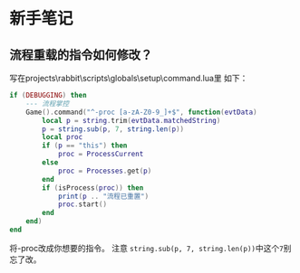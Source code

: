 # 新手笔记
## 流程重载的指令如何修改？
写在projects\rabbit\scripts\globals\setup\command.lua里
如下：

```lua
if (DEBUGGING) then
    --- 流程掌控
    Game().command("^-proc [a-zA-Z0-9_]+$", function(evtData)
        local p = string.trim(evtData.matchedString)
        p = string.sub(p, 7, string.len(p))
        local proc
        if (p == "this") then
            proc = ProcessCurrent
        else
            proc = Processes.get(p)
        end
        if (isProcess(proc)) then
            print(p .. "流程已重置")
            proc.start()
        end
    end)
end
```
将-proc改成你想要的指令。
注意 `string.sub(p, 7, string.len(p))`中这个`7`别忘了改。


